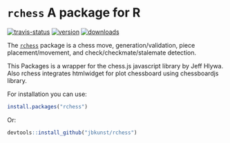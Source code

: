 # `rchess` A package for R

[![travis-status](https://api.travis-ci.org/jbkunst/rchess.svg)](https://travis-ci.org/jbkunst/rchess)
[![version](http://www.r-pkg.org/badges/version/rchess)](http://www.r-pkg.org/pkg/rchess)
[![downloads](http://cranlogs.r-pkg.org/badges/rchess)](http://www.r-pkg.org/pkg/rchess)

The [`rchess`](http://jkunst.com/rchess) package is a chess move, generation/validation, piece placement/movement, and check/checkmate/stalemate detection.
 
This Packages is a wrapper for the chess.js javascript library
by Jeff Hlywa. Also rchess integrates htmlwidget for plot chessboard using chessboardjs library.
 
For installation you can use:

```r
install.packages("rchess")
```

Or:

```r
devtools::install_github("jbkunst/rchess")
```